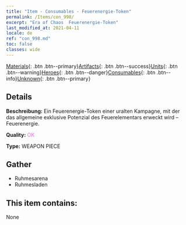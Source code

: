 ```yaml
---
title: "Item - Consumables - Feuerenergie-Token"
permalink: /Items/con_998/
excerpt: "Era of Chaos  Feuerenergie-Token"
last_modified_at: 2021-04-11
locale: de
ref: "con_998.md"
toc: false
classes: wide
---
```

 [Materials](/de/Items/){: .btn .btn--primary}[Artifacts](/de/Items/Artifacts/){: .btn .btn--success}[Units](/de/Items/Units/){: .btn .btn--warning}[Heroes](/de/Items/Heroes/){: .btn .btn--danger}[Consumables](/de/Items/Consumables/){: .btn .btn--info}[Unknown](/de/Items/Unknown/){: .btn .btn--primary}

## Details
 **Beschreibung:** Ein Feuerenergie-Token einer uralten Kampagne, mit der das allgemeine exklusive Potenzial des Feuerelementars erweckt wird – Feuerenergie.

 **Quality:** <span style="color: #DA70D6">OK</span>

 **Type:** WEAPON PIECE

## Gather

*    Ruhmesarena 
*    Ruhmesladen 

## This item contains:

  None

